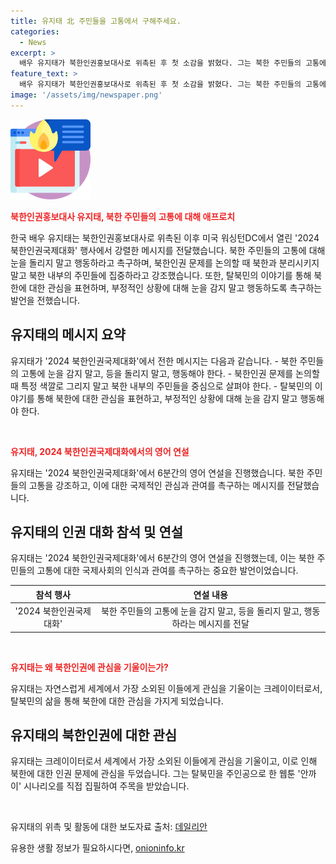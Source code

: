 ```yaml
---
title: 유지태 北 주민들을 고통에서 구해주세요.
categories:
  - News
excerpt: >
  배우 유지태가 북한인권홍보대사로 위촉된 후 첫 소감을 밝혔다. 그는 북한 주민들의 고통에 눈을 감지 말고, 등을 돌리지 말고 행동해달라고 강조했으며, 북한 인권 문제에 대한 관심을 당부했다. 이어 유지태는 자신의 관심이 탈북민들의 삶에 기인하며, 북한 내부의 사람들에 대한 대화를 강조했다. 또한, 유지태는 27일 통일부 북한인권홍보대사로 위촉된 이후 탈북민 청년들의 이야기를 듣고 있다고 전했다.
feature_text: >
  배우 유지태가 북한인권홍보대사로 위촉된 후 첫 소감을 밝혔다. 그는 북한 주민들의 고통에 눈을 감지 말고, 등을 돌리지 말고 행동해달라고 강조했으며, 북한 인권 문제에 대한 관심을 당부했다. 이어 유지태는 자신의 관심이 탈북민들의 삶에 기인하며, 북한 내부의 사람들에 대한 대화를 강조했다. 또한, 유지태는 27일 통일부 북한인권홍보대사로 위촉된 이후 탈북민 청년들의 이야기를 듣고 있다고 전했다.
image: '/assets/img/newspaper.png'
---
```


<p><img src="/assets/img/news.png" alt="rentncar 속보" /></p>

<p><b><span style="color: #ee2323;">북한인권홍보대사 유지태, 북한 주민들의 고통에 대해 애프로치</span></b></p>

<p>한국 배우 유지태는 북한인권홍보대사로 위촉된 이후 미국 워싱턴DC에서 열린 '2024 북한인권국제대화' 행사에서 강렬한 메시지를 전달했습니다. 북한 주민들의 고통에 대해 눈을 돌리지 말고 행동하라고 촉구하며, 북한인권 문제를 논의할 때 북한과 분리시키지 말고 북한 내부의 주민들에 집중하라고 강조했습니다. 또한, 탈북민의 이야기를 통해 북한에 대한 관심을 표현하며, 부정적인 상황에 대해 눈을 감지 말고 행동하도록 촉구하는 발언을 전했습니다.</p>

<h2 data-ke-size="size26">유지태의 메시지 요약</h2>

<p>유지태가 '2024 북한인권국제대화'에서 전한 메시지는 다음과 같습니다.
- 북한 주민들의 고통에 눈을 감지 말고, 등을 돌리지 말고, 행동해야 한다.
- 북한인권 문제를 논의할 때 특정 색깔로 그리지 말고 북한 내부의 주민들을 중심으로 살펴야 한다.
- 탈북민의 이야기를 통해 북한에 대한 관심을 표현하고, 부정적인 상황에 대해 눈을 감지 말고 행동해야 한다.</p>

<p data-ke-size="size16">&nbsp;</p>

<p><b><span style="color: #ee2323;">유지태, 2024 북한인권국제대화에서의 영어 연설</span></b></p>

<p>유지태는 '2024 북한인권국제대화'에서 6분간의 영어 연설을 진행했습니다. 북한 주민들의 고통을 강조하고, 이에 대한 국제적인 관심과 관여를 촉구하는 메시지를 전달했습니다.</p>

<h2 data-ke-size="size26">유지태의 인권 대화 참석 및 연설</h2>

<p>유지태는 '2024 북한인권국제대화'에서 6분간의 영어 연설을 진행했는데, 이는 북한 주민들의 고통에 대한 국제사회의 인식과 관여를 촉구하는 중요한 발언이었습니다.</p>

<table>
<thead>
<tr>
<th style="text-align: center;">참석 행사</th>
<th style="text-align: center;">연설 내용</th>
</tr>
</thead>
<tbody>
<tr>
<td style="text-align: center;">'2024 북한인권국제대화'</td>
<td style="text-align: center;">북한 주민들의 고통에 눈을 감지 말고, 등을 돌리지 말고, 행동하라는 메시지를 전달</td>
</tr>
</tbody>
</table>

<p data-ke-size="size16">&nbsp;</p>

<p><b><span style="color: #ee2323;">유지태는 왜 북한인권에 관심을 기울이는가?</span></b></p>

<p>유지태는 자연스럽게 세계에서 가장 소외된 이들에게 관심을 기울이는 크레이이터로서, 탈북민의 삶을 통해 북한에 대한 관심을 가지게 되었습니다.</p>

<h2 data-ke-size="size26">유지태의 북한인권에 대한 관심</h2>

<p>유지태는 크레이이터로서 세계에서 가장 소외된 이들에게 관심을 기울이고, 이로 인해 북한에 대한 인권 문제에 관심을 두었습니다. 그는 탈북민을 주인공으로 한 웹툰 '안까이' 시나리오를 직접 집필하여 주목을 받았습니다.</p>

<p data-ke-size="size16">&nbsp;</p>

<p>유지태의 위촉 및 활동에 대한 보도자료 출처: <a href="https://www.dailian.co.kr/">데일리안</a></p>
유용한 생활 정보가 필요하시다면, <a href="https://onioninfo.kr" rel="dofollow">onioninfo.kr</a>


